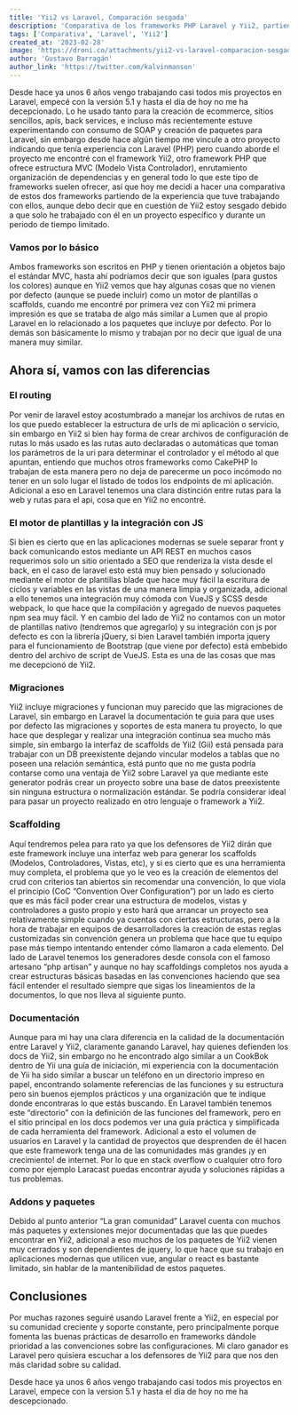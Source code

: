 ```yaml
---
title: 'Yii2 vs Laravel, Comparación sesgada'
description: 'Comparativa de los frameworks PHP Laravel y Yii2, partiendo de la experiencia que tuve trabajando con ellos. ¿Cuál es mejor? ¿Cuál es más fácil de aprender? ¿Cuál es más rápido? ¿Cuál es más seguro? ¿Cuál es más escalable? Estas y otras preguntas serán respondidas en esta comparativa.'
tags: ['Comparativa', 'Laravel', 'Yii2']
created_at: '2023-02-28'
image: 'https://droni.co/attachments/yii2-vs-laravel-comparacion-sesgada.png'
author: 'Gustavo Barragán'
author_link: 'https://twitter.com/kalvinmanson'
---
```

Desde hace ya unos 6 años vengo trabajando casi todos mis proyectos en Laravel, empecé con la versión 5.1 y hasta el día de hoy no me ha decepcionado. Lo he usado tanto para la creación de ecommerce, sitios sencillos, apis, back services, e incluso  más recientemente estuve experimentando con  consumo de SOAP y creación de paquetes para Laravel, sin embargo desde hace algún tiempo me vincule a otro proyecto indicando que tenía experiencia con Laravel (PHP) pero cuando aborde el proyecto me encontré con el framework Yii2, otro framework PHP que ofrece estructura MVC (Modelo Vista Controlador), enrutamiento organización de dependencias y en general todo lo que este tipo de frameworks suelen ofrecer, así que hoy me decidi a hacer una comparativa de estos dos frameworks partiendo de la experiencia que tuve trabajando con ellos, aunque debo decir que en cuestión de Yii2 estoy sesgado debido a que solo he trabajado con él en un proyecto específico y durante un periodo de tiempo limitado.

### Vamos por lo básico

Ambos frameworks son escritos en PHP y tienen orientación a objetos bajo el estándar MVC, hasta ahí podríamos decir que son iguales (para gustos los colores) aunque en Yii2 vemos que hay algunas cosas que no vienen por defecto (aunque se puede incluir) como un motor de plantillas o scaffolds, cuando me encontré por primera vez con Yii2 mi primera impresión es que se trataba de algo más similar a Lumen que al propio Laravel en lo relacionado a los paquetes que incluye por defecto. Por lo demás son básicamente lo mismo y trabajan por no decir que igual de una manera muy similar.

## Ahora sí, vamos con las diferencias

### El routing

Por venir de laravel estoy acostumbrado a manejar los archivos de rutas en los que puedo establecer la estructura de urls de mi aplicación o servicio, sin embargo en Yii2 si bien hay forma de crear archivos de configuración de rutas lo más usado es las rutas auto declaradas o automáticas que toman los parámetros de la uri para determinar el controlador y el método al que apuntan, entiendo que muchos otros frameworks como CakePHP lo trabajan de esta manera pero no deja de parecerme un poco incómodo no tener en un solo lugar el listado de todos los endpoints de mi aplicación. Adicional a eso en Laravel tenemos una clara distinción entre rutas para la web y rutas para el api, cosa que en Yii2 no encontré.

### El motor de plantillas y la integración con JS

Si bien es cierto que en las aplicaciones modernas se suele separar front y back comunicando estos mediante un API REST en muchos casos requerimos solo un sitio orientado a SEO que renderiza la vista desde el back, en el caso de laravel esto está muy bien pensado y solucionado mediante el motor de plantillas blade que hace muy fácil la escritura de ciclos y variables en las vistas de una manera limpia y organizada, adicional a ello tenemos una integración muy cómoda con VueJS y SCSS desde webpack, lo que hace que la compilación y agregado de nuevos paquetes npm sea muy fácil. Y en cambio del lado de Yii2 no contamos con un motor de plantillas nativo (tendremos que agregarlo) y su integración con js por defecto es con la librería jQuery, si bien Laravel también importa jquery para el funcionamiento de Bootstrap (que viene por defecto) está embebido dentro del archivo de script de VueJS. Esta es una de las cosas que mas me decepcionó de Yii2.

### Migraciones

Yii2 incluye migraciones y funcionan muy parecido que las migraciones de Laravel, sin embargo en Laravel la documentación te guia para que uses por defecto las migraciones y soportes de esta manera tu proyecto, lo que hace que desplegar y realizar una integración continua sea mucho más simple, sin embargo la interfaz de scaffolds de Yii2 (Gii) está pensada para trabajar con un DB preexistente dejando vincular modelos a tablas que no poseen una relación semántica, está punto que no me gusta podría contarse como una ventaja de Yii2 sobre Laravel ya que mediante este generator podrás crear un proyecto sobre una base de datos preexistente sin ninguna estructura o normalización estándar. Se podría considerar ideal para pasar un proyecto realizado en otro lenguaje o framework a Yii2.

### Scaffolding

Aquí tendremos pelea para rato ya que los defensores de Yii2 dirán que este framework incluye una interfaz web para generar los scaffolds (Modelos, Controladores, Vistas, etc), y si es cierto que es una herramienta muy completa, el problema que yo le veo es la creación de elementos del crud con criterios tan abiertos sin recomendar una convención, lo que viola el principio (CoC “Convention Over Configuration”) por un lado es cierto que es más fácil poder crear una estructura de modelos, vistas y controladores a gusto propio y esto hará que arrancar un proyecto sea relativamente simple cuando ya cuentas con ciertas estructuras, pero a la hora de trabajar en equipos de desarrolladores la creación de estas reglas customizadas sin convención genera un problema que hace que tu equipo pase más tiempo intentando entender cómo llamaron a cada elemento. Del lado de Laravel tenemos los generadores desde consola con el famoso artesano “php artisan” y aunque no hay scaffoldings completos nos ayuda a crear estructuras básicas basadas en las convenciones haciendo que sea fácil entender el resultado siempre que sigas los lineamientos de la documentos, lo que nos lleva al siguiente punto.

### Documentación

Aunque para mi hay una clara diferencia en la calidad de la documentación entre Laravel y Yii2, claramente ganando Laravel, hay quienes defienden los docs de Yii2, sin embargo no he encontrado algo similar a un CookBok dentro de Yii una guía de iniciación, mi experiencia con la documentación de Yii ha sido similar a buscar un teléfono en un directorio impreso en papel, encontrando solamente referencias de las funciones y su estructura pero sin buenos ejemplos prácticos y una organización que te indique donde encontraras lo que estás buscando. En Laravel también tenemos este “directorio” con la definición de las funciones del framework, pero en el sitio principal en los docs podemos ver una guía práctica y simplificada de cada herramienta del framework. Adicional a esto el volumen de usuarios en Laravel y la cantidad de proyectos que desprenden de él hacen que este framework tenga una de las comunidades más grandes ¡y en crecimiento! de internet. Por lo que en stack overflow o cualquier otro foro como por ejemplo Laracast puedas encontrar ayuda y soluciones rápidas a tus problemas.

### Addons y paquetes

Debido al punto anterior “La gran comunidad” Laravel cuenta con muchos más paquetes y extensiones mejor documentadas que las que puedes encontrar en Yii2, adicional a eso muchos de los paquetes de Yii2 vienen muy cerrados y son dependientes de jquery, lo que hace que su trabajo en aplicaciones modernas que utilicen vue, angular o react es bastante limitado, sin hablar de la mantenibilidad de estos paquetes.

## Conclusiones
Por muchas razones seguiré usando Laravel frente a Yii2, en especial por su comunidad creciente y soporte constante, pero principalmente porque fomenta las buenas prácticas de desarrollo en frameworks dándole prioridad a las convenciones sobre las configuraciones. Mi claro ganador es Laravel pero quisiera escuchar a los defensores de Yii2 para que nos den más claridad sobre su calidad.

Desde hace ya unos 6 años vengo trabajando casi todos mis proyectos en Laravel, empece con la version 5.1 y hasta el dia de hoy no me ha descepcionado.
